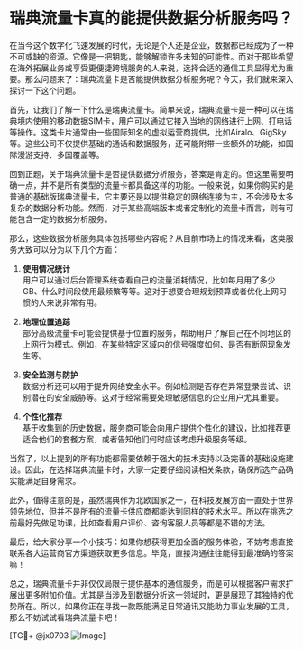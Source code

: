 # 瑞典流量卡真的能提供数据分析服务吗？

在当今这个数字化飞速发展的时代，无论是个人还是企业，数据都已经成为了一种不可或缺的资源。它像是一把钥匙，能够解锁许多未知的可能性。而对于那些希望在海外拓展业务或享受更便捷跨境服务的人来说，选择合适的通信工具显得尤为重要。那么问题来了：瑞典流量卡是否能提供数据分析服务呢？今天，我们就来深入探讨一下这个问题。

首先，让我们了解一下什么是瑞典流量卡。简单来说，瑞典流量卡是一种可以在瑞典境内使用的移动数据SIM卡，用户可以通过它接入当地的网络进行上网、打电话等操作。这类卡片通常由一些国际知名的虚拟运营商提供，比如Airalo、GigSky等。这些公司不仅提供基础的通话和数据服务，还可能附带一些额外的功能，如国际漫游支持、多国覆盖等。

回到正题，关于瑞典流量卡是否提供数据分析服务，答案是肯定的。但这里需要明确一点，并不是所有类型的流量卡都具备这样的功能。一般来说，如果你购买的是普通的基础版瑞典流量卡，它主要还是以提供稳定的网络连接为主，不会涉及太多复杂的数据分析功能。然而，对于某些高端版本或者定制化的流量卡而言，则有可能包含一定的数据分析服务。

那么，这些数据分析服务具体包括哪些内容呢？从目前市场上的情况来看，这类服务大致可以分为以下几个方面：

1. **使用情况统计**  
   用户可以通过后台管理系统查看自己的流量消耗情况，比如每月用了多少GB、什么时间段使用最频繁等等。这对于想要合理规划预算或者优化上网习惯的人来说非常有用。

2. **地理位置追踪**  
   部分高级流量卡可能会提供基于位置的服务，帮助用户了解自己在不同地区的上网行为模式。例如，在某些特定区域内的信号强度如何、是否有断网现象发生等。

3. **安全监测与防护**  
   数据分析还可以用于提升网络安全水平。例如检测是否存在异常登录尝试、识别潜在的安全威胁等。这对于经常需要处理敏感信息的企业用户尤其重要。

4. **个性化推荐**  
   基于收集到的历史数据，服务商可能会向用户提供个性化的建议，比如推荐更适合他们的套餐方案，或者告知他们何时应该考虑升级服务等级。

当然了，以上提到的所有功能都需要依赖于强大的技术支持以及完善的基础设施建设。因此，在选择瑞典流量卡时，大家一定要仔细阅读相关条款，确保所选产品确实能满足自身需求。

此外，值得注意的是，虽然瑞典作为北欧国家之一，在科技发展方面一直处于世界领先地位，但并不是所有的流量卡供应商都能达到同样的技术水平。所以在挑选之前最好先做足功课，比如查看用户评价、咨询客服人员等都是不错的方法。

最后，给大家分享一个小技巧：如果你想获得更加全面的服务体验，不妨考虑直接联系各大运营商官方渠道获取更多信息。毕竟，直接沟通往往能得到最准确的答案嘛！

总之，瑞典流量卡并非仅仅局限于提供基本的通信服务，而是可以根据客户需求扩展出更多附加价值。尤其是当涉及到数据分析这一领域时，更是展现了其独特的优势所在。所以，如果你正在寻找一款既能满足日常通讯又能助力事业发展的工具，那么不妨试试看瑞典流量卡吧！

[TG💪+ @jx0703 ![Image](https://github.com/user-attachments/assets/dbca1d08-cadb-493c-b0ec-ad6f7a83f270)]